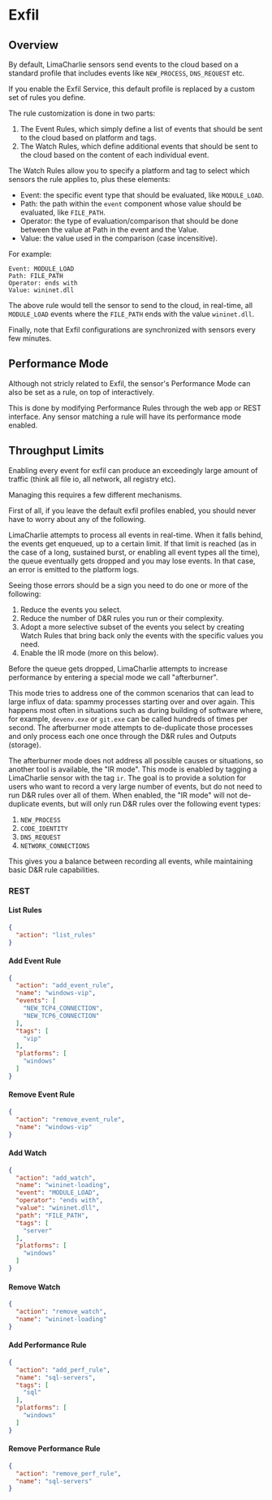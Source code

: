 # Exfil

## Overview
By default, LimaCharlie sensors send events to the cloud based on a standard profile that includes
events like `NEW_PROCESS`, `DNS_REQUEST` etc.

If you enable the Exfil Service, this default profile is replaced by a custom set of rules you define.

The rule customization is done in two parts:

1. The Event Rules, which simply define a list of events that should be sent to the cloud based on platform and tags.
1. The Watch Rules, which define additional events that should be sent to the cloud based on the content of each individual event.

The Watch Rules allow you to specify a platform and tag to select which sensors the rule applies to, plus these elements:

* Event: the specific event type that should be evaluated, like `MODULE_LOAD`.
* Path: the path within the `event` component whose value should be evaluated, like `FILE_PATH`.
* Operator: the type of evaluation/comparison that should be done between the value at Path in the event and the Value.
* Value: the value used in the comparison (case incensitive).

For example:
```
Event: MODULE_LOAD
Path: FILE_PATH
Operator: ends with
Value: wininet.dll
```

The above rule would tell the sensor to send to the cloud, in real-time, all `MODULE_LOAD` events where the `FILE_PATH` ends with the value `wininet.dll`.

Finally, note that Exfil configurations are synchronized with sensors every few minutes.

## Performance Mode
Although not stricly related to Exfil, the sensor's Performance Mode can also be set as a rule, on top of interactively.

This is done by modifying Performance Rules through the web app or REST interface. Any sensor matching a rule will have its performance mode enabled.

## Throughput Limits
Enabling every event for exfil can produce an exceedingly large amount of traffic (think all file io, all network, all registry etc).

Managing this requires a few different mechanisms.

First of all, if you leave the default exfil profiles enabled, you should never have to worry about any of the following.

LimaCharlie attempts to process all events in real-time. When it falls behind, the events get enqueued, up to a certain limit.
If that limit is reached (as in the case of a long, sustained burst, or enabling all event types all the time), the queue 
eventually gets dropped and you may lose events. In that case, an error is emitted to the platform logs.

Seeing those errors should be a sign you need to do one or more of the following:

1. Reduce the events you select.
1. Reduce the number of D&R rules you run or their complexity.
1. Adopt a more selective subset of the events you select by creating Watch Rules that bring back only the events with the specific values you need.
1. Enable the IR mode (more on this below).

Before the queue gets dropped, LimaCharlie attempts to increase performance by entering a special mode we call "afterburner".

This mode tries to address one of the common scenarios that can lead to large influx of data: spammy processes starting over and over again. This
happens most often in situations such as during building of software where, for example, `devenv.exe` or `git.exe` can be called hundreds of times
per second. The afterburner mode attempts to de-duplicate those processes and only process each one once through the D&R rules and Outputs (storage).

The afterburner mode does not address all possible causes or situations, so another tool is available, the "IR mode". This mode is enabled by tagging
a LimaCharlie sensor with the tag `ir`. The goal is to provide a solution for users who want to record a very large number of events, but do not need to
run D&R rules over all of them. When enabled, the "IR mode" will not de-duplicate events, but will only run D&R rules over the following event types:

1. `NEW_PROCESS`
1. `CODE_IDENTITY`
1. `DNS_REQUEST`
1. `NETWORK_CONNECTIONS`

This gives you a balance between recording all events, while maintaining basic D&R rule capabilities.

### REST

#### List Rules
```json
{
  "action": "list_rules"
}
```

#### Add Event Rule
```json
{
  "action": "add_event_rule",
  "name": "windows-vip",
  "events": [
    "NEW_TCP4_CONNECTION",
    "NEW_TCP6_CONNECTION"
  ],
  "tags": [
    "vip"
  ],
  "platforms": [
    "windows"
  ]
}
```

#### Remove Event Rule
```json
{
  "action": "remove_event_rule",
  "name": "windows-vip"
}
```

#### Add Watch
```json
{
  "action": "add_watch",
  "name": "wininet-loading",
  "event": "MODULE_LOAD",
  "operator": "ends with",
  "value": "wininet.dll",
  "path": "FILE_PATH",
  "tags": [
    "server"
  ],
  "platforms": [
    "windows"
  ]
}
```

#### Remove Watch
```json
{
  "action": "remove_watch",
  "name": "wininet-loading"
}
```

#### Add Performance Rule
```json
{
  "action": "add_perf_rule",
  "name": "sql-servers",
  "tags": [
    "sql"
  ],
  "platforms": [
    "windows"
  ]
}
```

#### Remove Performance Rule
```json
{
  "action": "remove_perf_rule",
  "name": "sql-servers"
}
```